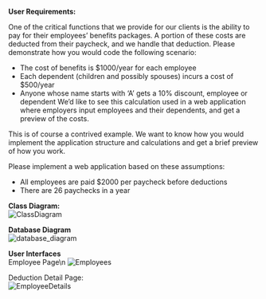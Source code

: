 **User Requirements:**

One of the critical functions that we provide for our clients is the ability to pay for their employees’ benefits packages. A portion of these costs are deducted from their paycheck, and we handle that deduction. Please demonstrate how you would code the following scenario:

* The cost of benefits is $1000/year for each employee
* Each dependent (children and possibly spouses) incurs a cost of $500/year
* Anyone whose name starts with ‘A’ gets a 10% discount, employee or dependent
We’d like to see this calculation used in a web application where employers input employees and their dependents, and get a preview of the costs.

This is of course a contrived example. We want to know how you would implement the application structure and calculations and get a brief preview of how you work.

Please implement a web application based on these assumptions:

* All employees are paid $2000 per paycheck before deductions
* There are 26 paychecks in a year


**Class Diagram:** <br/>
![ClassDiagram](https://user-images.githubusercontent.com/12014268/121109919-0d972180-c7d2-11eb-907c-bcc48466c0a4.PNG)


**Database Diagram** <br/>
![database_diagram](https://user-images.githubusercontent.com/12014268/121109957-1be53d80-c7d2-11eb-9031-0cbe3eb78bd9.png)


**User Interfaces** <br/>
Employee Page\n
![Employees](https://user-images.githubusercontent.com/12014268/121110002-315a6780-c7d2-11eb-8795-27723da8b2ad.PNG)


Deduction Detail Page: <br/>
![EmployeeDetails](https://user-images.githubusercontent.com/12014268/121110023-3ae3cf80-c7d2-11eb-9839-ca8627165106.PNG)

